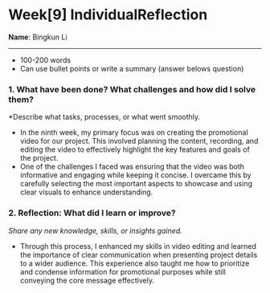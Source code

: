 # Week[9] IndividualReflection 
**Name**:  Bingkun Li


---

*  100-200 words
* Can use bullet points or write a summary (answer belows question)

### 1. What have been done? What challenges and how did I solve them?
*Describe what tasks, processes, or what went smoothly.
- In the ninth week, my primary focus was on creating the promotional video for our project. This involved planning the content, recording, and editing the video to effectively highlight the key features and goals of the project.
- One of the challenges I faced was ensuring that the video was both informative and engaging while keeping it concise. I overcame this by carefully selecting the most important aspects to showcase and using clear visuals to enhance understanding.


### 2. Reflection: What did I learn or improve?
*Share any new knowledge, skills, or insights gained.*

- Through this process, I enhanced my skills in video editing and learned the importance of clear communication when presenting project details to a wider audience. This experience also taught me how to prioritize and condense information for promotional purposes while still conveying the core message effectively.
